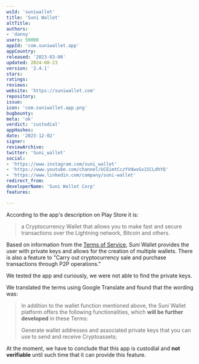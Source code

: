 ```yaml
---
wsId: 'suniwallet'
title: 'Suni Wallet'
altTitle: 
authors:
- 'danny'
users: 50000
appId: 'com.suniwallet.app'
appCountry: 
released: '2023-03-06'
updated: 2024-08-23
version: '2.4.1'
stars: 
ratings: 
reviews: 
website: 'https://suniwallet.com'
repository: 
issue: 
icon: 'com.suniwallet.app.png'
bugbounty: 
meta: 'ok'
verdict: 'custodial'
appHashes: 
date: '2023-12-02'
signer: 
reviewArchive: 
twitter: 'Suni_wallet'
social:
- 'https://www.instagram.com/suni_wallet'
- 'https://www.youtube.com/channel/UCEimtCczYVdwvGx1SCLdhYQ'
- 'https://www.linkedin.com/company/suni-wallet'
redirect_from: 
developerName: 'Suni Wallet Corp'
features: 

---
```


According to the app's description on Play Store it is:

> a Cryptocurrency Wallet that allows you to make fast and secure transactions over the Lightning network, Bitcoin and others.

Based on information from the [Terms of Service](https://suniwallet.com/terminos-3-2-2/), Suni Wallet provides the user with private keys and allows for the creation of multiple wallets. There is also a feature to "Carry out cryptocurrency sale and purchase transactions through P2P operations."

We tested the app and curiously, we were not able to find the private keys. 

We translated the terms using Google Translate and found that the wording was:

  > In addition to the wallet function mentioned above, the Suni Wallet platform offers the following functionalities, which **will be further developed** in these Terms:
  >
  > Generate wallet addresses and associated private keys that you can use to send and receive Cryptoassets;

At the moment, we have to conclude that this app is custodial and **not verifiable** until such time that it can provide this feature.
